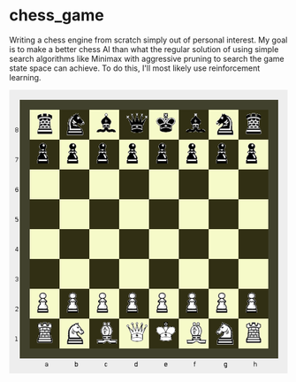 # chess_game
Writing a chess engine from scratch simply out of personal interest. My goal is to make a better chess AI than what the regular solution of using simple search algorithms like Minimax with aggressive pruning to search the game state space can achieve. To do this, I'll most likely use reinforcement learning.


![Uh oh, it appears the image didn't load. Please look at `screenshot.png`](/screenshot.png?raw=true "Chessboard GUI")
